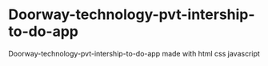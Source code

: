 # Doorway-technology-pvt-intership-to-do-app
Doorway-technology-pvt-intership-to-do-app made with html css javascript
